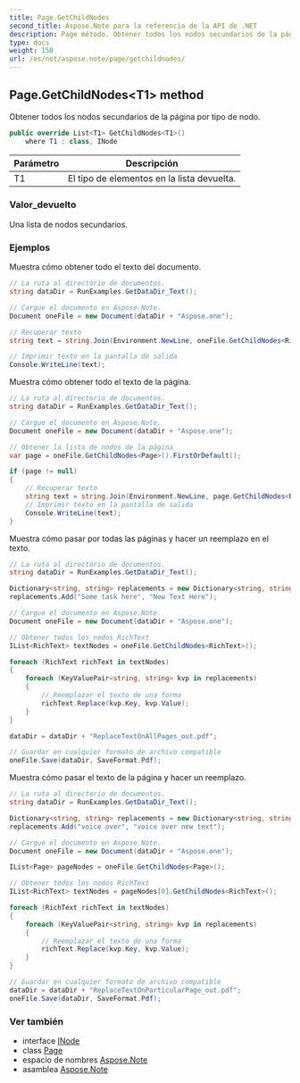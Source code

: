 ```yaml
---
title: Page.GetChildNodes
second_title: Aspose.Note para la referencia de la API de .NET
description: Page método. Obtener todos los nodos secundarios de la página por tipo de nodo.
type: docs
weight: 150
url: /es/net/aspose.note/page/getchildnodes/
---
```

## Page.GetChildNodes&lt;T1&gt; method

Obtener todos los nodos secundarios de la página por tipo de nodo.

```csharp
public override List<T1> GetChildNodes<T1>()
    where T1 : class, INode
```

| Parámetro | Descripción |
| --- | --- |
| T1 | El tipo de elementos en la lista devuelta. |

### Valor_devuelto

Una lista de nodos secundarios.

### Ejemplos

Muestra cómo obtener todo el texto del documento.

```csharp
// La ruta al directorio de documentos.
string dataDir = RunExamples.GetDataDir_Text();

// Cargue el documento en Aspose.Note.
Document oneFile = new Document(dataDir + "Aspose.one");

// Recuperar texto
string text = string.Join(Environment.NewLine, oneFile.GetChildNodes<RichText>().Select(e => e.Text)) + Environment.NewLine;

// Imprimir texto en la pantalla de salida
Console.WriteLine(text);
```

Muestra cómo obtener todo el texto de la página.

```csharp
// La ruta al directorio de documentos.
string dataDir = RunExamples.GetDataDir_Text();

// Cargue el documento en Aspose.Note.
Document oneFile = new Document(dataDir + "Aspose.one");

// Obtener la lista de nodos de la página
var page = oneFile.GetChildNodes<Page>().FirstOrDefault();

if (page != null)
{
    // Recuperar texto
    string text = string.Join(Environment.NewLine, page.GetChildNodes<RichText>().Select(e => e.Text)) + Environment.NewLine;
    // Imprimir texto en la pantalla de salida
    Console.WriteLine(text);
}
```

Muestra cómo pasar por todas las páginas y hacer un reemplazo en el texto.

```csharp
// La ruta al directorio de documentos.
string dataDir = RunExamples.GetDataDir_Text();

Dictionary<string, string> replacements = new Dictionary<string, string>();
replacements.Add("Some task here", "New Text Here");

// Cargue el documento en Aspose.Note.
Document oneFile = new Document(dataDir + "Aspose.one");

// Obtener todos los nodos RichText
IList<RichText> textNodes = oneFile.GetChildNodes<RichText>();

foreach (RichText richText in textNodes)
{
    foreach (KeyValuePair<string, string> kvp in replacements)
    {
        // Reemplazar el texto de una forma
        richText.Replace(kvp.Key, kvp.Value);
    }
}

dataDir = dataDir + "ReplaceTextOnAllPages_out.pdf";

// Guardar en cualquier formato de archivo compatible
oneFile.Save(dataDir, SaveFormat.Pdf);
```

Muestra cómo pasar el texto de la página y hacer un reemplazo.

```csharp
// La ruta al directorio de documentos.
string dataDir = RunExamples.GetDataDir_Text();

Dictionary<string, string> replacements = new Dictionary<string, string>();
replacements.Add("voice over", "voice over new text");

// Cargue el documento en Aspose.Note.
Document oneFile = new Document(dataDir + "Aspose.one");

IList<Page> pageNodes = oneFile.GetChildNodes<Page>();

// Obtener todos los nodos RichText
IList<RichText> textNodes = pageNodes[0].GetChildNodes<RichText>();

foreach (RichText richText in textNodes)
{
    foreach (KeyValuePair<string, string> kvp in replacements)
    {
        // Reemplazar el texto de una forma
        richText.Replace(kvp.Key, kvp.Value);
    }
}

// Guardar en cualquier formato de archivo compatible
dataDir = dataDir + "ReplaceTextOnParticularPage_out.pdf";
oneFile.Save(dataDir, SaveFormat.Pdf);
```

### Ver también

* interface [INode](../../inode/)
* class [Page](../)
* espacio de nombres [Aspose.Note](../../page/)
* asamblea [Aspose.Note](../../../)


